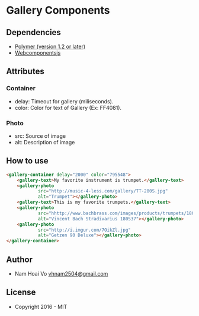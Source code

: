 # Gallery Components

## Dependencies
 * [Polymer (version 1.2 or later)](https://www.polymer-project.org/1.0/)
 * [Webcomponentsjs](https://github.com/webcomponents/webcomponentsjs)

## Attributes

### Container
 * delay: Timeout for gallery (miliseconds).
 * color: Color for text of Gallery (Ex: FF4081).

### Photo
 * src: Source of image
 * alt: Description of image

## How to use

```html
<gallery-container delay="2000" color="795548">
    <gallery-text>My favorite instrument is trumpet.</gallery-text>
    <gallery-photo
            src="http://music-4-less.com/gallery/TT-280S.jpg"
            alt="Trumpet"></gallery-photo>
    <gallery-text>This is my favorite trumpets.</gallery-text>
    <gallery-photo
            src="hhttp://www.bachbrass.com/images/products/trumpets/180S37.jpg"
            alt="Vincent Bach Stradivarius 180S37"></gallery-photo>
    <gallery-photo
            src="http://i.imgur.com/7OikZl.jpg"
            alt="Getzen 90 Deluxe"></gallery-photo>
</gallery-container>
```

## Author
 * Nam Hoai Vo <vhnam2504@gmail.com>

## License
 * Copyright 2016 - MIT